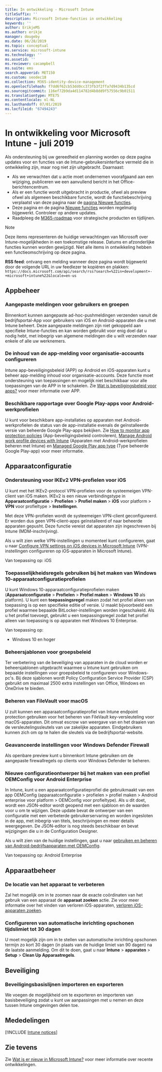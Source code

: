 ```yaml
---
title: In ontwikkeling - Microsoft Intune
titleSuffix: ''
description: Microsoft Intune-functies in ontwikkeling
keywords: ''
author: ErikjeMS
ms.author: erikje
manager: dougeby
ms.date: 06/28/2019
ms.topic: conceptual
ms.service: microsoft-intune
ms.technology: ''
ms.assetid: ''
ms.reviewer: cacampbell
ms.suite: ems
search.appverid: MET150
ms.custom: seodec18
ms.collection: M365-identity-device-management
ms.openlocfilehash: f7dd6f62cb53dd0cc373fb3f2ffa7d9434b135cd
ms.sourcegitcommit: 116ef72b9da4d114782d4b8dd9f57556c9b01511
ms.translationtype: MTE75
ms.contentlocale: nl-NL
ms.lasthandoff: 07/01/2019
ms.locfileid: "67494243"
---
```

# <a name="in-development-for-microsoft-intune---july-2019"></a>In ontwikkeling voor Microsoft Intune - juli 2019

Als ondersteuning bij uw gereedheid en planning worden op deze pagina updates voor en functies van de Intune-gebruikersinterface vermeld die in ontwikkeling zijn, maar nog niet zijn uitgebracht. Daarnaast:

- Als we verwachten dat u actie moet ondernemen voorafgaand aan een wijziging, publiceren we een aanvullend bericht in het Office-berichtencentrum.
- Als er een functie wordt uitgebracht in productie, ofwel als preview ofwel als algemeen beschikbare functie, wordt de functiebeschrijving verplaatst van deze pagina naar de [pagina Nieuwe functies](whats-new.md).
- Deze pagina en de pagina [Nieuwe functies](whats-new.md) worden regelmatig bijgewerkt. Controleer op andere updates.
- Raadpleeg de [M365-roadmap](https://www.microsoft.com/microsoft-365/roadmap?rtc=2&filters=EMS) voor strategische producten en tijdlijnen.

> [!Note]
> Deze items representeren de huidige verwachtingen van Microsoft over Intune-mogelijkheden in een toekomstige release. Datums en afzonderlijke functies kunnen worden gewijzigd. Niet alle items in ontwikkeling hebben een functieomschrijving op deze pagina.

**RSS feed**: ontvang een melding wanneer deze pagina wordt bijgewerkt door de volgende URL in uw feedlezer te kopiëren en plakken: `https://docs.microsoft.com/api/search/rss?search=%22in+development+-+microsoft+intune%22&locale=en-us`

<!--
## What's coming to Intune in the Azure portal 
## What's coming to Intune apps
## Notices
-->

<!-- Common categories:  
#### App management
#### Device configuration
#### Device enrollment
#### Device management
#### Intune apps
#### Monitor and troubleshoot
#### Role-based access control
#### Security

-->
 
<!-- ***********************************************-->
## <a name="app-management"></a>Appbeheer


### <a name="customized-notifications-for-users-and-groups-------16766574-----"></a>Aangepaste meldingen voor gebruikers en groepen    <!-- 16766574   -->
Binnenkort kunnen aangepaste ad-hoc-pushmeldingen verzenden vanuit de bedrijfsportal-App voor gebruikers van iOS en Android-apparaten die u met Intune beheert. Deze aangepaste meldingen zijn niet gekoppeld aan specifieke Intune-functies en kan worden gebruikt voor enig doel dat u nodig hebt, met inbegrip van algemene meldingen die u wilt verzenden naar enkele of alle uw werknemers.  

### <a name="configure-app-notification-content-for-organization-accounts----2576686---"></a>De inhoud van de app-melding voor organisatie-accounts configureren <!-- 2576686 -->
Intune app-beveiligingsbeleid (APP) op Android en iOS-apparaten kunt u beheer app-melding inhoud voor organisatie-accounts. Deze functie moet ondersteuning van toepassingen en mogelijk niet beschikbaar voor alle toepassingen van de APP in te schakelen. Zie [Wat is beveiligingsbeleid voor apps?](app-protection-policy.md) voor meer informatie over APP.

### <a name="available-google-play-app-reporting-for-android-work-profiles----3041956----"></a>Beschikbare rapportage over Google Play-apps voor Android-werkprofielen <!-- 3041956  -->
U kunt voor beschikbare app-installaties op apparaten met Android-werkprofielen de status van de app-installatie evenals de geïnstalleerde versie van beheerde Google Play-apps bekijken. Zie [How to monitor app protection policies](app-protection-policies-monitor.md) (App-beveiligingsbeleid controleren), [Manage Android work profile devices with Intune](android-enterprise-overview.md) (Apparaten met Android-werkprofielen beheren met Intune) en [Managed Google Play app type](apps-add-android-for-work.md#managed-google-play-app-type) (Type beheerde Google Play-app) voor meer informatie.

<!-- ***********************************************-->
## <a name="device-configuration"></a>Apparaatconfiguratie


### <a name="support-for-ikev2-vpn-profiles-for-ios----1943438---"></a>Ondersteuning voor IKEv2 VPN-profielen voor iOS <!-- 1943438 -->
U kunt met het IKEv2-protocol VPN-profielen voor de systeemeigen VPN-client van iOS maken. IKEv2 is een nieuw verbindingstype in **Apparaatconfiguratie** > **Profielen** > **Profiel maken** > **iOS** voor platform > **VPN** voor profieltype > **Instellingen**.

Met deze VPN-profielen wordt de systeemeigen VPN-client geconfigureerd. Er worden dus geen VPN-client-apps geïnstalleerd of naar beheerde apparaten gepusht. Deze functie vereist dat apparaten zijn ingeschreven bij Intune (MDM-inschrijving).

Als u wilt zien welke VPN-instellingen u momenteel kunt configureren, gaat u naar [Configure VPN settings on iOS devices in Microsoft Intune](vpn-settings-ios.md) (VPN-instellingen configureren op iOS-apparaten in Microsoft Intune).

Van toepassing op: iOS

### <a name="use-applicability-rules-when-creating-windows-10-device-configuration-profiles----2549910---"></a>Toepasselijkheidsregels gebruiken bij het maken van Windows 10-apparaatconfiguratieprofielen <!-- 2549910 -->
U kunt Windows 10-apparaatconfiguratieprofielen maken (**Apparaatconfiguratie** > **Profielen** > **Profiel maken** > **Windows 10** als platform). U kunt een **toepassingsregel** maken zodat het profiel alleen van toepassing is op een specifieke editie of versie. U maakt bijvoorbeeld een profiel waarmee bepaalde BitLocker-instellingen worden ingeschakeld. Als u het profiel toevoegt, gebruikt u een toepassingsregel zodat het profiel alleen van toepassing is op apparaten met Windows 10 Enterprise.

Van toepassing op: 
- Windows 10 en hoger

### <a name="administrative-templates-for-group-policy---------3510695---"></a>Beheersjablonen voor groepsbeleid     <!--  3510695 -->
Ter verbetering van de beveiliging van apparaten in de cloud worden er beheersjablonen uitgebracht waarmee u Intune kunt gebruiken om bepaalde instellingen voor groepsbeleid te configureren voor Windows-pc's.  Bij deze sjablonen wordt Policy Configuration Service Provider (CSP) gebruikt om maximaal 2500 extra instellingen van Office, Windows en OneDrive te bieden.

### <a name="manage-filevault-for-macos-------3858502--1210104-----"></a>Beheren van FileVault voor macOS   <!--  3858502 + 1210104   -->
U zult kunnen een apparaatconfiguratieprofiel van Intune endpoint protection gebruiken voor het beheren van FileVault key-versleuteling voor macOS-apparaten. Dit omvat escrow van weergave van en het draaien van de versleutelingssleutels van uw zakelijke apparaten. Eindgebruikers kunnen zich om op te halen die sleutels via de bedrijfsportal-website.

### <a name="advanced-settings-for-windows-defender-firewall-------1311949-------"></a>Geavanceerde instellingen voor Windows Defender Firewall   <!--  1311949     -->
Als openbare preview kunt u binnenkort Intune gebruiken om de aangepaste firewallregels op clients voor Windows Defender te beheren.  

### <a name="new-configuration-designer-when-creating-an-oemconfig-profile-for-android-enterprise----3712769----"></a>Nieuwe configuratieontwerper bij het maken van een profiel OEMConfig voor Android Enterprise <!-- 3712769  -->
In Intune, kunt u een apparaatconfiguratieprofiel die gebruikmaakt van een app OEMConfig (apparaatconfiguratie > profielen > profiel maken > Android enterprise voor platform > OEMConfig voor profieltype). Als u dit doet, wordt een JSON-editor wordt geopend met een sjabloon en de waarden voor u om te wijzigen. Deze update bevat de ontwerper van een configuratie met een verbeterde gebruikerservaring en worden ingesloten in de app, met inbegrip van titels, beschrijvingen en meer details weergegeven. De JSON-editor is nog steeds beschikbaar en bevat wijzigingen die u in de Configuration Designer.

Als u wilt zien van de huidige instellingen, gaat u naar [gebruiken en beheren van Android-bedrijfsapparaten met OEMConfig](android-oem-configuration-overview.md).

Van toepassing op: Android Enterprise


<!-- ***********************************************-->
## <a name="device-management"></a>Apparaatbeheer

### <a name="improve-device-location---3855417---"></a>De locatie van het apparaat te verbeteren<!-- 3855417 -->
Zal het mogelijk om in te zoomen naar de exacte coördinaten van het gebruik van een apparaat de **apparaat zoeken** actie. Zie voor meer informatie over het vinden van verloren iOS-apparaten, [verloren iOS-apparaten zoeken](device-locate.md).

### <a name="configure-automatic-device-clean-up-time-limit-down-to-30-days---4231059----"></a>Configureren van automatische inrichting opschonen tijdslimiet tot 30 dagen <!--4231059  -->
U moet mogelijk zijn om in te stellen van automatische inrichting opschonen termijn zo kort 30 dagen (in plaats van de huidige limiet van 90 dagen) na de laatste aanmelding. Om dit te doen, gaat u naar **Intune** > **apparaten** > **Setup** > **Clean Up Apparaatregels**.


<!-- ***********************************************-->
## <a name="security"></a>Beveiliging

### <a name="import-and-export-security-baselines------3408610------------"></a>Beveiligingsbasislijnen importeren en exporteren    <!--3408610          -->  
We voegen de mogelijkheid om te exporteren en importeren van basisbeveiliging zodat u kunt uw aanpassingen met u nemen en deze tussen Intune omgevingen delen toe.



<!-- ***********************************************-->
## <a name="notices"></a>Mededelingen

[!INCLUDE [Intune notices](./includes/intune-notices.md)]

## <a name="see-also"></a>Zie tevens
Zie [Wat is er nieuw in Microsoft Intune?](whats-new.md) voor meer informatie over recente ontwikkelingen.


